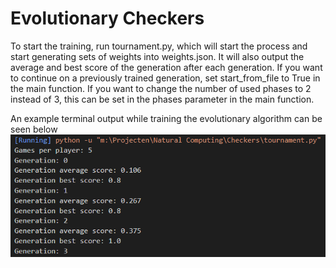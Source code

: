 # Evolutionary Checkers

To start the training, run tournament.py, which will start the process and start generating sets of weights into weights.json.
It will also output the average and best score of the generation after each generation.
If you want to continue on a previously trained generation, set start_from_file to True in the main function. 
If you want to change the number of used phases to 2 instead of 3, this can be set in the phases parameter in the main function.

An example terminal output while training the evolutionary algorithm can be seen below
![alt text](https://github.com/LucBohmer/Natural-computing/blob/main/Natural-computing-project/natural_computing.png)
